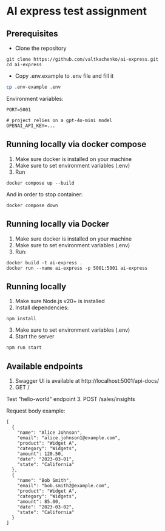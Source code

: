# AI express test assignment

## Prerequisites
- Clone the repository

```
git clone https://github.com/valtkachenko/ai-express.git
cd ai-express
```
- Copy .env.example to .env file and fill it
```bash  
cp .env-example .env
```
Environment variables:
```
PORT=5001

# project relies on a gpt-4o-mini model 
OPENAI_API_KEY=...
```

## Running locally via docker compose
1. Make sure docker is installed on your machine
2. Make sure to set environment variables (.env)
3. Run
```
docker compose up --build
```
And in order to stop container:
```
docker compose down
```


## Running locally via Docker
1. Make sure docker is installed on your machine
2. Make sure to set environment variables (.env)
3. Run:
```
docker build -t ai-express .
docker run --name ai-express -p 5001:5001 ai-express
```

## Running locally
1. Make sure Node.js v20+ is installed
2. Install dependencies:
```
npm install
``` 
3. Make sure to set environment variables (.env)
4. Start the server
```
npm run start
``` 

## Available endpoints
1. Swagger UI is available at http://localhost:5001/api-docs/
2. GET /

Test "hello-world" endpoint
3. POST /sales/insights

Request body example:
```
[
  {
    "name": "Alice Johnson",
    "email": "alice.johnson1@example.com",
    "product": "Widget A",
    "category": "Widgets",
    "amount": 120.50,
    "date": "2023-03-01",
    "state": "California"
  },
  {
    "name": "Bob Smith",
    "email": "bob.smith2@example.com",
    "product": "Widget A",
    "category": "Widgets",
    "amount": 85.00,
    "date": "2023-03-02",
    "state": "California"
  }
]
```

